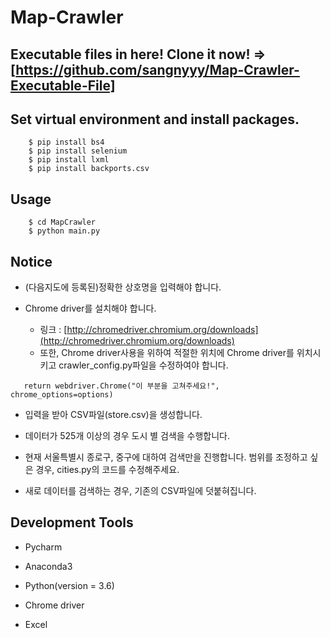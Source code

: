 # Map-Crawler

## Executable files in here! Clone it now! => [https://github.com/sangnyyy/Map-Crawler-Executable-File]

## Set virtual environment and install packages.

```
    $ pip install bs4
    $ pip install selenium
    $ pip install lxml
    $ pip install backports.csv
```

## Usage

```
    $ cd MapCrawler
    $ python main.py
```

## Notice

* (다음지도에 등록된)정확한 상호명을 입력해야 합니다.

* Chrome driver를 설치해야 합니다.
    * 링크 : [http://chromedriver.chromium.org/downloads](http://chromedriver.chromium.org/downloads)
    * 또한, Chrome driver사용을 위하여 적절한 위치에 Chrome driver를 위치시키고 crawler_config.py파일을 수정하여야 합니다.
   
```
   return webdriver.Chrome("이 부분을 고쳐주세요!", chrome_options=options)
```

* 입력을 받아 CSV파일(store.csv)을 생성합니다.

* 데이터가 525개 이상의 경우 도시 별 검색을 수행합니다.

* 현재 서울특별시 종로구, 중구에 대하여 검색만을 진행합니다. 범위를 조정하고 싶은 경우,
cities.py의 코드를 수정해주세요.

* 새로 데이터를 검색하는 경우, 기존의 CSV파일에 덧붙혀집니다.




## Development Tools

* Pycharm

* Anaconda3

* Python(version = 3.6)

* Chrome driver

* Excel
